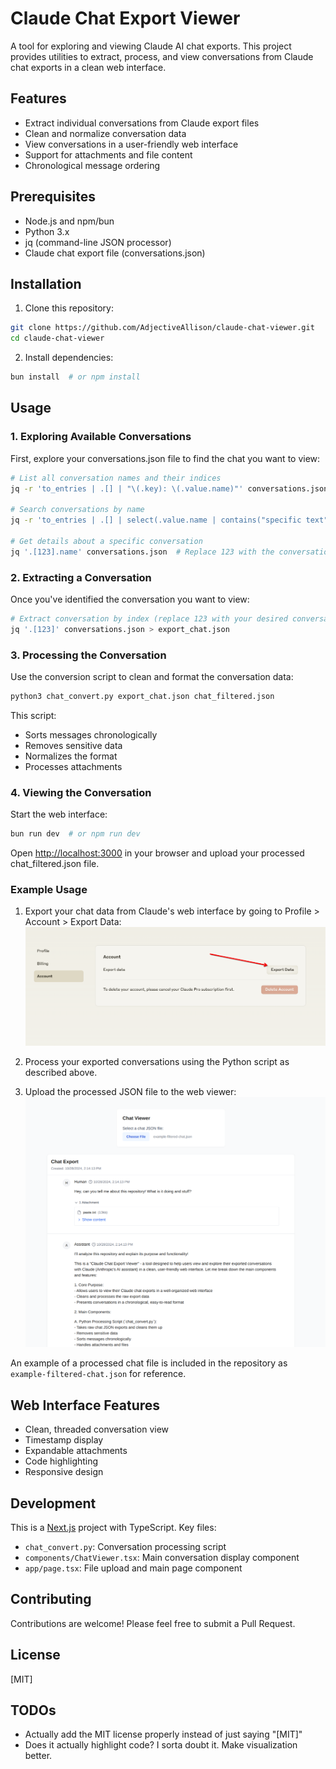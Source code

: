 # Claude Chat Export Viewer

A tool for exploring and viewing Claude AI chat exports. This project provides utilities to extract, process, and view conversations from Claude chat exports in a clean web interface.

## Features

- Extract individual conversations from Claude export files
- Clean and normalize conversation data
- View conversations in a user-friendly web interface
- Support for attachments and file content
- Chronological message ordering

## Prerequisites

- Node.js and npm/bun
- Python 3.x
- jq (command-line JSON processor)
- Claude chat export file (conversations.json)

## Installation

1. Clone this repository:
```bash
git clone https://github.com/AdjectiveAllison/claude-chat-viewer.git
cd claude-chat-viewer
```

2. Install dependencies:
```bash
bun install  # or npm install
```

## Usage

### 1. Exploring Available Conversations

First, explore your conversations.json file to find the chat you want to view:

```bash
# List all conversation names and their indices
jq -r 'to_entries | .[] | "\(.key): \(.value.name)"' conversations.json

# Search conversations by name
jq -r 'to_entries | .[] | select(.value.name | contains("specific text")) | "\(.key): \(.value.name)"' conversations.json

# Get details about a specific conversation
jq '.[123].name' conversations.json  # Replace 123 with the conversation index
```

### 2. Extracting a Conversation

Once you've identified the conversation you want to view:

```bash
# Extract conversation by index (replace 123 with your desired conversation index)
jq '.[123]' conversations.json > export_chat.json
```

### 3. Processing the Conversation

Use the conversion script to clean and format the conversation data:

```bash
python3 chat_convert.py export_chat.json chat_filtered.json
```

This script:
- Sorts messages chronologically
- Removes sensitive data
- Normalizes the format
- Processes attachments

### 4. Viewing the Conversation

Start the web interface:

```bash
bun run dev  # or npm run dev
```

Open [http://localhost:3000](http://localhost:3000) in your browser and upload your processed chat_filtered.json file.

### Example Usage

1. Export your chat data from Claude's web interface by going to Profile > Account > Export Data:
![Export Data Button](export_data.png)

2. Process your exported conversations using the Python script as described above.

3. Upload the processed JSON file to the web viewer:
![Chat Viewer Interface](example_filtered_chat_view.png)

An example of a processed chat file is included in the repository as `example-filtered-chat.json` for reference.

## Web Interface Features

- Clean, threaded conversation view
- Timestamp display
- Expandable attachments
- Code highlighting
- Responsive design

## Development

This is a [Next.js](https://nextjs.org) project with TypeScript. Key files:

- `chat_convert.py`: Conversation processing script
- `components/ChatViewer.tsx`: Main conversation display component
- `app/page.tsx`: File upload and main page component

## Contributing

Contributions are welcome! Please feel free to submit a Pull Request.

## License

[MIT]


## TODOs

- Actually add the MIT license properly instead of just saying "\[MIT\]"
- Does it actually highlight code? I sorta doubt it. Make visualization better.
